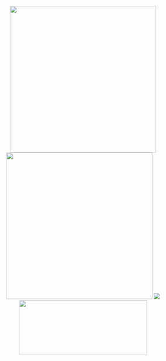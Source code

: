 <!--### Hi there 👋--!>

<!--
**PaoloGuimalan/PaoloGuimalan** is a ✨ _special_ ✨ repository because its `README.md` (this file) appears on your GitHub profile.

Here are some ideas to get you started:

- 🔭 I’m currently working on ...
- 🌱 I’m currently learning ...
- 👯 I’m looking to collaborate on ...
- 🤔 I’m looking for help with ...
- 💬 Ask me about ...
- 📫 How to reach me: ...
- 😄 Pronouns: ...
- ⚡ Fun fact: ...
-->

<div align="center">
   <img src="https://github-readme-stats.vercel.app/api?username=PaoloGuimalan&show_icons=true&theme=radical" style="width: 400px; max-width: 100%" />
   <img src="https://streak-stats.demolab.com?user=PaoloGuimalan&theme=radical" style="width: 400px; max-width: 100%" />
   <img src="https://github-readme-stats.vercel.app/api/top-langs/?username=PaoloGuimalan&layout=compact&show_icons=true&theme=radical" />
   <img width="350px" height="150px" src="https://github-profile-trophy.vercel.app/?username=PaoloGuimalan&theme=radical&row=2&column=4)](https://github.com/ryo-ma/github-profile-trophy">
</div>
